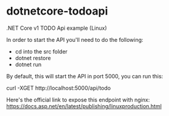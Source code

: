 # dotnetcore-todoapi
.NET Core v1 TODO Api example (Linux)

In order to start the API you'll need to do the following:

- cd into the src folder
- dotnet restore
- dotnet run

By default, this will start the API in port 5000, you can run this:

curl -XGET http://localhost:5000/api/todo

Here's the official link to expose this endpoint with nginx: https://docs.asp.net/en/latest/publishing/linuxproduction.html
